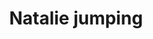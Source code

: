 ---
image_path: https://prdwebappstorage.blob.core.windows.net/kansaspattons/images/2009-10-18-gallery/img58673.jpg
title: Natalie jumping
---